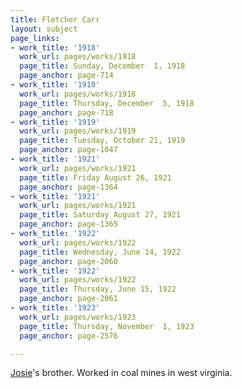 ```yaml
---
title: Fletcher Carr
layout: subject
page_links:
- work_title: '1918'
  work_url: pages/works/1918
  page_title: Sunday, December  1, 1918
  page_anchor: page-714
- work_title: '1918'
  work_url: pages/works/1918
  page_title: Thursday, December  5, 1918
  page_anchor: page-718
- work_title: '1919'
  work_url: pages/works/1919
  page_title: Tuesday, October 21, 1919
  page_anchor: page-1047
- work_title: '1921'
  work_url: pages/works/1921
  page_title: Friday August 26, 1921
  page_anchor: page-1364
- work_title: '1921'
  work_url: pages/works/1921
  page_title: Saturday August 27, 1921
  page_anchor: page-1365
- work_title: '1922'
  work_url: pages/works/1922
  page_title: Wednesday, June 14, 1922
  page_anchor: page-2060
- work_title: '1922'
  work_url: pages/works/1922
  page_title: Thursday, June 15, 1922
  page_anchor: page-2061
- work_title: '1923'
  work_url: pages/works/1923
  page_title: Thursday, November  1, 1923
  page_anchor: page-2576

---
```

<p><a href='../subjects/1627' title='Sally Joseph Carr Brumfield'>Josie</a>'s brother.  Worked in coal mines in west virginia.</p>